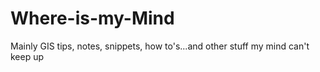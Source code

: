 # Where-is-my-Mind
Mainly GIS tips, notes, snippets, how to's...and other stuff my mind can't keep up
